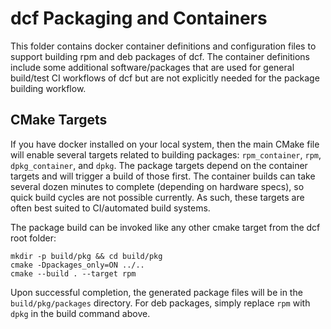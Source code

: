 
# dcf Packaging and Containers

This folder contains docker container definitions and configuration
files to support building rpm and deb packages of dcf. The container
definitions include some additional software/packages that are used
for general build/test CI workflows of dcf but are not explicitly
needed for the package building workflow.

## CMake Targets

If you have docker installed on your local system, then the main 
CMake file will enable several targets related to building packages:
`rpm_container`, `rpm`, `dpkg_container`, and `dpkg`. The package targets
depend on the container targets and will trigger a build of those first.
The container builds can take several dozen minutes to complete (depending
on hardware specs), so quick build cycles are not possible currently. As
such, these targets are often best suited to CI/automated build systems.

The package build can be invoked like any other cmake target from the 
dcf root folder:
```
mkdir -p build/pkg && cd build/pkg
cmake -Dpackages_only=ON ../..
cmake --build . --target rpm
```
Upon successful completion, the generated package files will be in 
the `build/pkg/packages` directory. For deb packages, simply replace
`rpm` with `dpkg` in the build command above.


